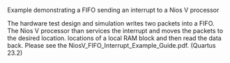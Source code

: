 Example demonstrating a FIFO sending an interrupt to a Nios V processor

The hardware test design and simulation writes two packets into a FIFO. The Nios V processor than services the interrupt and moves the 
packets to the desired location. locations of a local RAM block and then read the data back. Please see the 
NiosV_FIFO_Interrupt_Example_Guide.pdf. (Quartus 23.2)
